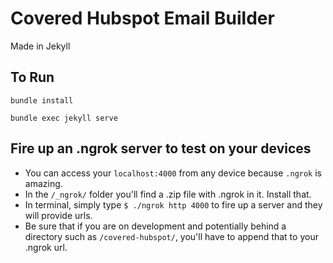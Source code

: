 # Covered Hubspot Email Builder
Made in Jekyll

## To Run
`bundle install`

`bundle exec jekyll serve`

## Fire up an .ngrok server to test on your devices
  - You can access your ```localhost:4000``` from any device because ```.ngrok``` is amazing.
  - In the ```/_ngrok/``` folder you'll find a .zip file with .ngrok in it. Install that.
  - In terminal, simply type ```$ ./ngrok http 4000``` to fire up a server and they will provide urls.
  - Be sure that if you are on development and potentially behind a directory such as ```/covered-hubspot/```, you'll have to append that to your .ngrok url.